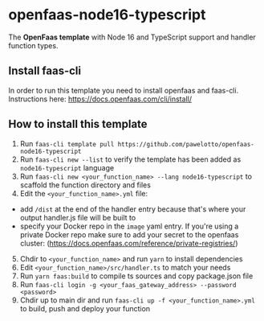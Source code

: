 # openfaas-node16-typescript
The **OpenFaas template** with Node 16 and TypeScript support and handler function types.

## Install faas-cli
In order to run this template you need to install openfaas and faas-cli. Instructions here: https://docs.openfaas.com/cli/install/

## How to install this template
1. Run `faas-cli template pull https://github.com/pawelotto/openfaas-node16-typescript`
2. Run `faas-cli new --list` to verify the template has been added as `node16-typescript` language
3. Run `faas-cli new <your_function_name> --lang node16-typescript` to scaffold the function directory and files
4. Edit the `<your_function_name>.yml` file: 
- add `/dist` at the end of the handler entry because that's where your output handler.js file will be built to
- specify your Docker repo in the `image` yaml entry.
If you're using a private Docker repo make sure to add your secret to the openfaas cluster: (https://docs.openfaas.com/reference/private-registries/)
5. Chdir to `<your_function_name>` and run `yarn` to install dependencies
6. Edit `<your_function_name>/src/handler.ts` to match your needs
7. Run `yarn faas:build` to compile ts sources and copy package.json file
8. Run `faas-cli login -g <your_faas_gateway_address> --password <password>`
9. Chdir up to main dir and run `faas-cli up -f <your_function_name>.yml` to build, push and deploy your function
